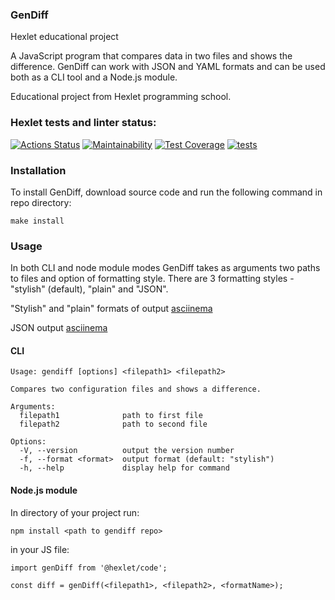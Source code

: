 ### GenDiff
Hexlet educational project

A JavaScript program that compares data in two files and shows the difference. GenDiff can work with JSON and YAML formats and can be used both as a CLI tool and a Node.js module.

Educational project from Hexlet programming school.

### Hexlet tests and linter status:

[![Actions Status](https://github.com/sirflyingv/frontend-project-46/workflows/hexlet-check/badge.svg)](https://github.com/sirflyingv/frontend-project-46/actions)
[![Maintainability](https://api.codeclimate.com/v1/badges/907c21406f66906d8c18/maintainability)](https://codeclimate.com/github/sirflyingv/frontend-project-46/maintainability)
[![Test Coverage](https://api.codeclimate.com/v1/badges/907c21406f66906d8c18/test_coverage)](https://codeclimate.com/github/sirflyingv/frontend-project-46/test_coverage)
[![tests](https://github.com/sirflyingv/frontend-project-46/actions/workflows/tests.yml/badge.svg)](https://github.com/sirflyingv/frontend-project-46/actions/workflows/tests.yml)

### Installation

To install GenDiff, download source code and run the following command in repo directory:

```
make install
```

### Usage

In both CLI and node module modes GenDiff takes as arguments two paths to files and option of formatting style.
There are 3 formatting styles - "stylish" (default), "plain" and "JSON".

"Stylish" and "plain" formats of output [asciinema](https://asciinema.org/a/Imgcsr85kjQZEjnZbgdyNshk7)

JSON output [asciinema](https://asciinema.org/a/GRxSWMIaoJSdqN7vH4BLztKEJ)

#### CLI

```
Usage: gendiff [options] <filepath1> <filepath2>

Compares two configuration files and shows a difference.

Arguments:
  filepath1              path to first file
  filepath2              path to second file

Options:
  -V, --version          output the version number
  -f, --format <format>  output format (default: "stylish")
  -h, --help             display help for command
```

#### Node.js module

In directory of your project run:

`npm install <path to gendiff repo>`

in your JS file:

```
import genDiff from '@hexlet/code';

const diff = genDiff(<filepath1>, <filepath2>, <formatName>);
```
